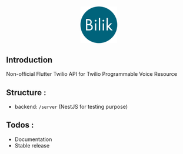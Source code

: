 <p align="center">
  <img width="100" src="./assets/logo.png">
</p>

## Introduction

Non-official Flutter Twilio API for Twilio Programmable Voice Resource

## Structure :

- backend: `/server` (NestJS for testing purpose)

## Todos :

- Documentation
- Stable release
